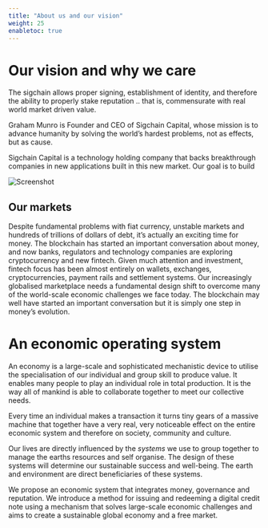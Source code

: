 ```yaml
---
title: "About us and our vision"
weight: 25
enabletoc: true
---
```


# Our vision and why we care


The sigchain allows proper signing, establishment of identity, and therefore the ability to properly stake reputation .. that is, commensurate with real world market driven value.

Graham Munro is Founder and CEO of Sigchain Capital, whose mission is to advance humanity by solving the world’s hardest problems, not as effects, but as cause.

Sigchain Capital is a technology holding company that backs breakthrough companies in new applications built in this new market. Our goal is to build


<!-- {{< img-perspective "/images/screenshots/screenshot-dark-css-persp.png" >}} -->

![Screenshot](/images/screenshots/screenshot-dark-perspective.png)

## Our markets

Despite fundamental problems with fiat currency, unstable markets and hundreds of trillions of dollars of debt, it’s actually an exciting time for money. The blockchain has started an important conversation about money, and now banks, regulators and technology companies are exploring cryptocurrency and new fintech.
Given much attention and investment, fintech focus has been almost entirely on wallets, exchanges, cryptocurrencies, payment rails and settlement systems. Our increasingly globalised marketplace needs a fundamental design shift to overcome many of the world-scale economic challenges we face today. The blockchain may well have started an important conversation but it is simply one step in money’s evolution.

# An economic operating system

An economy is a large-scale and sophisticated mechanistic device to utilise the specialisation of our individual and group skill to produce value. It enables many people to play an individual role in total production. It is the way all of mankind is able to collaborate together to meet our collective needs.

Every time an individual makes a transaction it turns tiny gears of a massive machine that together have a very real, very noticeable effect on the entire economic system and therefore on society, community and culture.

Our lives are directly influenced by the *systems* we use to group together to manage the earths resources and self organise. The design of these systems will determine our sustainable success and well-being. The earth and environment are direct beneficiaries of these systems.

We propose an economic system that integrates money, governance and reputation. We introduce a method for issuing and redeeming a digital credit note using a mechanism that solves large-scale economic challenges and aims to create a sustainable global economy and a free market.
